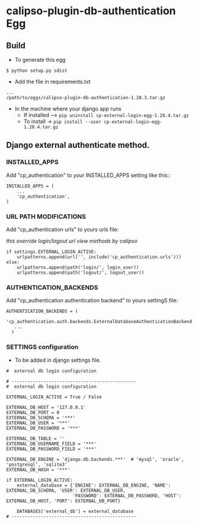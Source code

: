 # calipso-plugin-db-authentication Egg

## Build
- To generate this egg
```
$ python setup.py sdist
```

- Add the file in requirements.txt
```
...
/path/to/eggs/calipso-plugin-db-authentication-1.20.3.tar.gz
```

- In the machine where your django app runs
    - If installed --> `pip uninstall cp-external-login-egg-1.20.4.tar.gz`
    - To install -> `pip install --user cp-external-login-egg-1.20.4.tar.gz`

## Django external authenticate method.

### INSTALLED_APPS
Add "cp_authentication" to your INSTALLED_APPS setting like this::
```
INSTALLED_APPS = (
    ...
    'cp_authentication',
)
```

### URL PATH MODIFICATIONS
Add "cp_authentication urls" to yours urls file:

*this override login/logout url view methods by calipso*
```on 
if settings.EXTERNAL_LOGIN_ACTIVE:
    urlpatterns.append(url('', include('cp_authentication.urls')))
else:
    urlpatterns.append(path('login/', login_user))
    urlpatterns.append(path('logout/', logout_user))
```

### AUTHENTICATION_BACKENDS
Add "cp_authentication authentication backend" to yours settingS file:

```
AUTHENTICATION_BACKENDS = (
   'cp_authentication.auth.backends.ExternalDatabaseAuthenticationBackend',
   ...
  )
```

### SETTINGS configuration
- To be added in django settings file.

```
#  external db login configuration

# -----------------------------------------------
#  external db login configuration

EXTERNAL_LOGIN_ACTIVE = True / False

EXTERNAL_DB_HOST = '127.0.0.1'
EXTERNAL_DB_PORT = 0
EXTERNAL_DB_SCHEMA = '***'
EXTERNAL_DB_USER = '***'
EXTERNAL_DB_PASSWORD = '***'

EXTERNAL_DB_TABLE = ''
EXTERNAL_DB_USERNAME_FIELD = '***'
EXTERNAL_DB_PASSWORD_FIELD = '***'

EXTERNAL_DB_ENGINE = 'django.db.backends.***'  # 'mysql', 'oracle', 'postgresql', 'sqlite3'
EXTERNAL_DB_HASH = '***'

if EXTERNAL_LOGIN_ACTIVE:
    external_database = {'ENGINE': EXTERNAL_DB_ENGINE, 'NAME': EXTERNAL_DB_SCHEMA, 'USER': EXTERNAL_DB_USER,
                         'PASSWORD': EXTERNAL_DB_PASSWORD, 'HOST': EXTERNAL_DB_HOST, 'PORT': EXTERNAL_DB_PORT}

    DATABASES['external_db'] = external_database
# -----------------------------------------------

```

